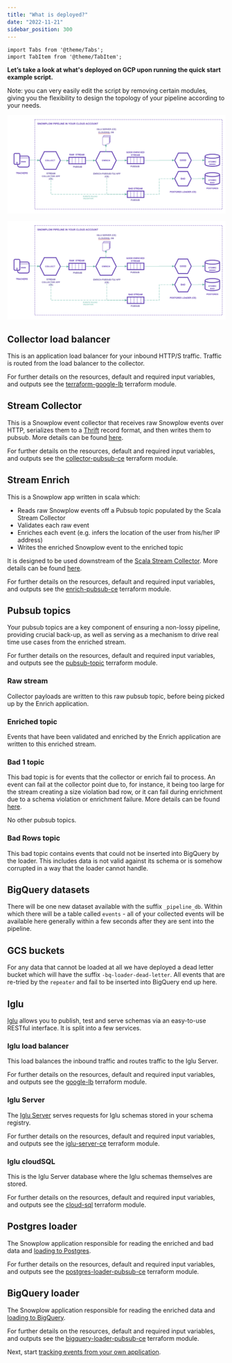 ```yaml
---
title: "What is deployed?"
date: "2022-11-21"
sidebar_position: 300
---
```


```mdx-code-block
import Tabs from '@theme/Tabs';
import TabItem from '@theme/TabItem';
```

**Let’s take a look at what's deployed on GCP upon running the quick start example script.**

Note: you can very easily edit the script by removing certain modules, giving you the flexibility to design the topology of your pipeline according to your needs.

<Tabs groupId="destination">
  <TabItem value="postgres" label="Postgres" default>

![](images/postgres.png)

  </TabItem>
  <TabItem value="bigquery" label="BigQuery">

![](images/bigquery.png)

  </TabItem>
</Tabs>

## Collector load balancer

This is an application load balancer for your inbound HTTP/S traffic. Traffic is routed from the load balancer to the collector.

For further details on the resources, default and required input variables, and outputs see the [terraform-google-lb](https://registry.terraform.io/modules/snowplow-devops/lb/google/latest) terraform module.

## Stream Collector

This is a Snowplow event collector that receives raw Snowplow events over HTTP, serializes them to a [Thrift](http://thrift.apache.org/) record format, and then writes them to pubsub. More details can be found [here](/docs/pipeline-components-and-applications/stream-collector/index.md).

For further details on the resources, default and required input variables, and outputs see the [collector-pubsub-ce](https://registry.terraform.io/modules/snowplow-devops/collector-pubsub-ce/google/latest) terraform module.

## Stream Enrich

This is a Snowplow app written in scala which:

- Reads raw Snowplow events off a Pubsub topic populated by the Scala Stream Collector
- Validates each raw event
- Enriches each event (e.g. infers the location of the user from his/her IP address)
- Writes the enriched Snowplow event to the enriched topic

It is designed to be used downstream of the [Scala Stream Collector](/docs/pipeline-components-and-applications/stream-collector/index.md). More details can be found [here](/docs/pipeline-components-and-applications/enrichment-components/stream-enrich/index.md).

For further details on the resources, default and required input variables, and outputs see the [enrich-pubsub-ce](https://registry.terraform.io/modules/snowplow-devops/enrich-pubsub-ce/google/latest) terraform module.

## Pubsub topics

Your pubsub topics are a key component of ensuring a non-lossy pipeline, providing crucial back-up, as well as serving as a mechanism to drive real time use cases from the enriched stream.

For further details on the resources, default and required input variables, and outputs see the [pubsub-topic](https://registry.terraform.io/modules/snowplow-devops/pubsub-topic/google/latest) terraform module.

### Raw stream

Collector payloads are written to this raw pubsub topic, before being picked up by the Enrich application.

### Enriched topic

Events that have been validated and enriched by the Enrich application are written to this enriched stream.

### Bad 1 topic

This bad topic is for events that the collector or enrich fail to process. An event can fail at the collector point due to, for instance, it being too large for the stream creating a size violation bad row, or it can fail during enrichment due to a schema violation or enrichment failure. More details can be found [here](/docs/managing-data-quality/failed-events/understanding-failed-events/index.md).

<Tabs groupId="destination">
  <TabItem value="postgres" label="Postgres" default>

No other pubsub topics.

  </TabItem>
  <TabItem value="bigquery" label="BigQuery">

### Bad Rows topic

This bad topic contains events that could not be inserted into BigQuery by the loader.  This includes data is not valid against its schema or is somehow corrupted in a way that the loader cannot handle.

## BigQuery datasets

There will be one new dataset available with the suffix `_pipeline_db`.  Within which there will be a table called `events` - all of your collected events will be available here generally within a few seconds after they are sent into the pipeline.

## GCS buckets

For any data that cannot be loaded at all we have deployed a dead letter bucket which will have the suffix `-bq-loader-dead-letter`.  All events that are re-tried by the `repeater` and fail to be inserted into BigQuery end up here.

  </TabItem>
</Tabs>

## Iglu

[Iglu](/docs/pipeline-components-and-applications/iglu/index.md) allows you to publish, test and serve schemas via an easy-to-use RESTful interface. It is split into a few services.

### Iglu load balancer

This load balances the inbound traffic and routes traffic to the Iglu Server.

For further details on the resources, default and required input variables, and outputs see the [google-lb](https://registry.terraform.io/modules/snowplow-devops/collector-pubsub-ce/google/latest) terraform module.

### Iglu Server

The [Iglu Server](https://github.com/snowplow-incubator/iglu-server/) serves requests for Iglu schemas stored in your schema registry. 

For further details on the resources, default and required input variables, and outputs see the [iglu-server-ce](https://registry.terraform.io/modules/snowplow-devops/iglu-server-ce/google/latest) terraform module.

### Iglu cloudSQL

This is the Iglu Server database where the Iglu schemas themselves are stored.

For further details on the resources, default and required input variables, and outputs see the [cloud-sql](https://registry.terraform.io/modules/snowplow-devops/cloud-sql/google/latest) terraform module.

<Tabs groupId="destination">
  <TabItem value="postgres" label="Postgres" default>

## Postgres loader

The Snowplow application responsible for reading the enriched and bad data and [loading to Postgres](/docs/pipeline-components-and-applications/loaders-storage-targets/snowplow-postgres-loader/index.md).

For further details on the resources, default and required input variables, and outputs see the [postgres-loader-pubsub-ce](https://registry.terraform.io/modules/snowplow-devops/postgres-loader-pubsub-ce/google/latest) terraform module.

  </TabItem>
  <TabItem value="bigquery" label="BigQuery">

## BigQuery loader

The Snowplow application responsible for reading the enriched data and [loading to BigQuery](/docs/pipeline-components-and-applications/loaders-storage-targets/bigquery-loader/index.md).

For further details on the resources, default and required input variables, and outputs see the [bigquery-loader-pubsub-ce](https://registry.terraform.io/modules/snowplow-devops/bigquery-loader-pubsub-ce/google/latest) terraform module.

  </TabItem>
</Tabs>

Next, start [tracking events from your own application](/docs/getting-started-on-snowplow-open-source/tracking-events/index.md).
